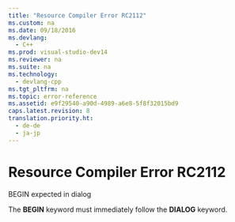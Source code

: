 ```yaml
---
title: "Resource Compiler Error RC2112"
ms.custom: na
ms.date: 09/18/2016
ms.devlang: 
  - C++
ms.prod: visual-studio-dev14
ms.reviewer: na
ms.suite: na
ms.technology: 
  - devlang-cpp
ms.tgt_pltfrm: na
ms.topic: error-reference
ms.assetid: e9f29540-a90d-4989-a6e8-5f8f32015bd9
caps.latest.revision: 8
translation.priority.ht: 
  - de-de
  - ja-jp
---
```

# Resource Compiler Error RC2112
BEGIN expected in dialog  
  
 The **BEGIN** keyword must immediately follow the **DIALOG** keyword.